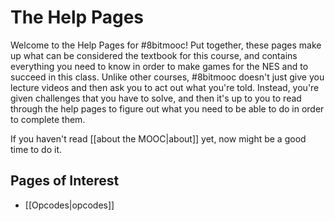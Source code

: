 The Help Pages
==============
Welcome to the Help Pages for #8bitmooc! Put together, these pages make up what
can be considered the textbook for this course, and contains everything you need
to know in order to make games for the NES and to succeed in this class. Unlike
other courses, #8bitmooc doesn't just give you lecture videos and then ask you
to act out what you're told. Instead, you're given challenges that you have to
solve, and then it's up to you to read through the help pages to figure out
what you need to be able to do in order to complete them.

If you haven't read [[about the MOOC|about]] yet, now might be a good time
to do it.


Pages of Interest
-----------------
 * [[Opcodes|opcodes]]

